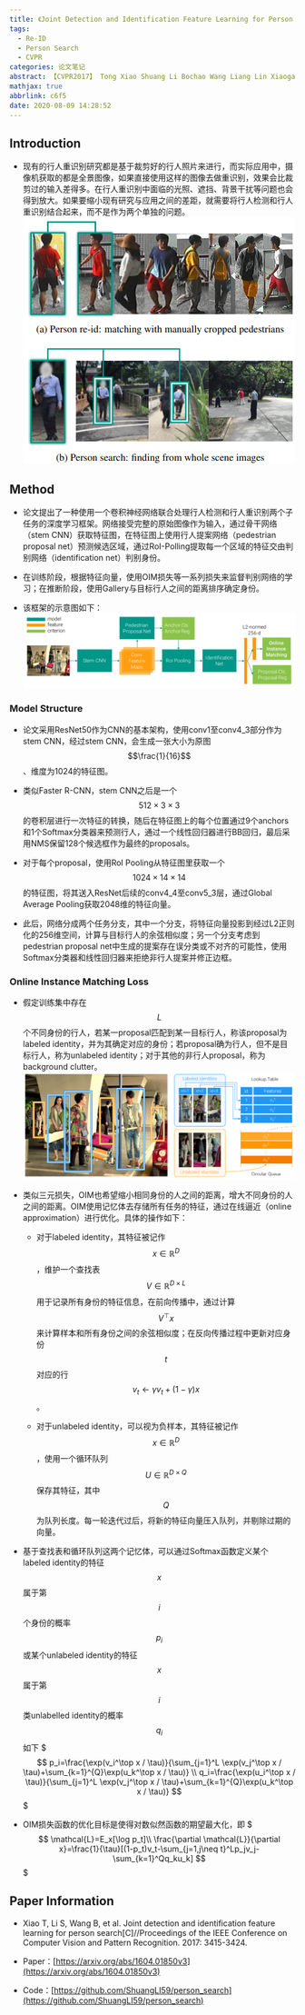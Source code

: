 ```yaml
---
title: 《Joint Detection and Identification Feature Learning for Person Search》论文笔记
tags:
  - Re-ID
  - Person Search
  - CVPR
categories: 论文笔记
abstract: 【CVPR2017】 Tong Xiao Shuang Li Bochao Wang Liang Lin Xiaogang Wang
mathjax: true
abbrlink: c6f5
date: 2020-08-09 14:28:52
---
```

## Introduction

- 现有的行人重识别研究都是基于裁剪好的行人照片来进行，而实际应用中，摄像机获取的都是全景图像，如果直接使用这样的图像去做重识别，效果会比裁剪过的输入差得多。在行人重识别中面临的光照、遮挡、背景干扰等问题也会得到放大。如果要缩小现有研究与应用之间的差距，就需要将行人检测和行人重识别结合起来，而不是作为两个单独的问题。
![](https://raw.githubusercontent.com/Bye-lemon/Pictures/master/20200809163347.png)

## Method

- 论文提出了一种使用一个卷积神经网络联合处理行人检测和行人重识别两个子任务的深度学习框架。网络接受完整的原始图像作为输入，通过骨干网络（stem CNN）获取特征图，在特征图上使用行人提案网络（pedestrian proposal net）预测候选区域，通过RoI-Polling提取每一个区域的特征交由判别网络（identification net）判别身份。

- 在训练阶段，根据特征向量，使用OIM损失等一系列损失来监督判别网络的学习；在推断阶段，使用Gallery与目标行人之间的距离排序确定身份。

- 该框架的示意图如下：
![](https://raw.githubusercontent.com/Bye-lemon/Pictures/master/20200809145110.png)

### Model Structure

- 论文采用ResNet50作为CNN的基本架构，使用conv1至conv4_3部分作为stem CNN，经过stem CNN，会生成一张大小为原图$$\frac{1}{16}$$、维度为1024的特征图。

- 类似Faster R-CNN，stem CNN之后是一个$$512\times 3\times 3$$的卷积层进行一次特征的转换，随后在特征图上的每个位置通过9个anchors和1个Softmax分类器来预测行人，通过一个线性回归器进行BB回归，最后采用NMS保留128个候选框作为最终的proposals。

- 对于每个proposal，使用RoI Pooling从特征图里获取一个$$1024\times 14\times 14$$的特征图，将其送入ResNet后续的conv4_4至conv5_3层，通过Global Average Pooling获取2048维的特征向量。

- 此后，网络分成两个任务分支，其中一个分支，将特征向量投影到经过L2正则化的256维空间，计算与目标行人的余弦相似度；另一个分支考虑到pedestrian proposal net中生成的提案存在误分类或不对齐的可能性，使用Softmax分类器和线性回归器来拒绝非行人提案并修正边框。

### Online Instance Matching Loss

- 假定训练集中存在$$L$$个不同身份的行人，若某一proposal匹配到某一目标行人，称该proposal为labeled identity，并为其确定对应的身份；若proposal确为行人，但不是目标行人，称为unlabeled identity；对于其他的非行人proposal，称为background clutter。
![](https://raw.githubusercontent.com/Bye-lemon/Pictures/master/20200809152805.png)

- 类似三元损失，OIM也希望缩小相同身份的人之间的距离，增大不同身份的人之间的距离。OIM使用记忆体去存储所有任务的特征，通过在线逼近（online approximation）进行优化。具体的操作如下：

    - 对于labeled identity，其特征被记作$$x\in \mathbb{R}^D$$，维护一个查找表$$V\in \mathbb{R}^{D\times L}$$用于记录所有身份的特征信息，在前向传播中，通过计算$$V^\top x$$来计算样本和所有身份之间的余弦相似度；在反向传播过程中更新对应身份$$t$$对应的行$$v_t\leftarrow \gamma v_t+(1-\gamma)x$$。
    
    - 对于unlabeled identity，可以视为负样本，其特征被记作$$x\in \mathbb{R}^D$$，使用一个循环队列$$U\in \mathbb{R}^{D\times Q}$$保存其特征，其中$$Q$$为队列长度。每一轮迭代过后，将新的特征向量压入队列，并剔除过期的向量。
    
- 基于查找表和循环队列这两个记忆体，可以通过Softmax函数定义某个labeled identity的特征$$x$$属于第$$i$$个身份的概率$$p_i$$或某个unlabeled identity的特征$$x$$属于第$$i$$类unlabelled identity的概率$$q_i$$如下
$$$
p_i=\frac{\exp(v_i^\top x / \tau)}{\sum_{j=1}^L \exp(v_j^\top x / \tau)+\sum_{k=1}^{Q}\exp(u_k^\top x / \tau)} \\
q_i=\frac{\exp(u_i^\top x / \tau)}{\sum_{j=1}^L \exp(v_j^\top x / \tau)+\sum_{k=1}^{Q}\exp(u_k^\top x / \tau)}
$$$

- OIM损失函数的优化目标是使得对数似然函数的期望最大化，即
$$$
\mathcal{L}=E_x[\log p_t]\\
\frac{\partial \mathcal{L}}{\partial x}=\frac{1}{\tau}[(1-p_t)v_t-\sum_{j=1,j\neq t}^Lp_jv_j-\sum_{k=1}^Qq_ku_k]
$$$

## Paper Information

- Xiao T, Li S, Wang B, et al. Joint detection and identification feature learning for person search[C]//Proceedings of the IEEE Conference on Computer Vision and Pattern Recognition. 2017: 3415-3424.

- Paper：[https://arxiv.org/abs/1604.01850v3](https://arxiv.org/abs/1604.01850v3)

- Code：[https://github.com/ShuangLI59/person_search](https://github.com/ShuangLI59/person_search)
